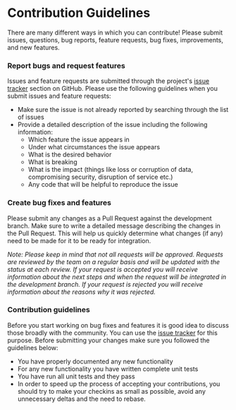 # Contribution Guidelines

There are many different ways in which you can contribute! Please submit issues, questions, bug reports, feature requests, bug fixes, improvements, and new features.

### Report bugs and request features

Issues and feature requests are submitted through the project's [issue tracker](https://github.com/PlayFab/PlayFab-Samples/issues) section on GitHub. Please use the following guidelines when you submit issues and feature requests:

*   Make sure the issue is not already reported by searching through the list of issues
*   Provide a detailed description of the issue including the following information:
    *   Which feature the issue appears in
    *   Under what circumstances the issue appears
    *   What is the desired behavior
    *   What is breaking
    *   What is the impact (things like loss or corruption of data, compromising security, disruption of service etc.)
    *   Any code that will be helpful to reproduce the issue

### Create bug fixes and features

Please submit any changes as a Pull Request against the development branch. Make sure to write a detailed message describing the changes in the Pull Request. This will help us quickly determine what changes (if any) need to be made for it to be ready for integration.

_Note: Please keep in mind that not all requests will be approved. Requests are reviewed by the team on a regular basis and will be updated with the status at each review. If your request is accepted you will receive information about the next steps and when the request will be integrated in the development branch. If your request is rejected you will receive information about the reasons why it was rejected._  

### Contribution guidelines

Before you start working on bug fixes and features it is good idea to discuss those broadly with the community. You can use the [issue tracker](https://github.com/PlayFab/PlayFab-Samples/issues) for this purpose. Before submitting your changes make sure you followed the guidelines below:

*   You have properly documented any new functionality
*   For any new functionality you have written complete unit tests
*   You have run all unit tests and they pass
*   In order to speed up the process of accepting your contributions, you should try to make your checkins as small as possible, avoid any unnecessary deltas and the need to rebase.

